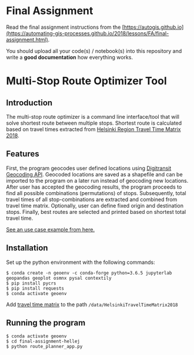 # Final Assignment
Read the final assignment instructions from the [https://autogis.github.io](https://automating-gis-processes.github.io/2018/lessons/FA/final-assignment.html).

You should upload all your code(s) / notebook(s) into this repository and write a **good documentation** how everything works.

# Multi-Stop Route Optimizer Tool
## Introduction 
The multi-stop route optimizer is a command line interface/tool that will solve shortest route between multiple stops. Shortest route is calculated based on travel times extracted from [Helsinki Region Travel Time Matrix 2018](https://blogs.helsinki.fi/accessibility/helsinki-region-travel-time-matrix-2018/). 

## Features
First, the program geocodes user defined locations using [Digitransit Geocoding API](https://digitransit.fi/en/developers/apis/2-geocoding-api/). Geocoded locations are saved as a shapefile and can be imported to the program on a later run instead of geocoding new locations. After user has accepted the geocoding results, the program proceeds to find all possible combinations (permutations) of stops. Subsequently, total travel times of all stop-combinations are extracted and combined from travel time matrix. Optionally, user can define fixed origin and destination stops. Finally, best routes are selected and printed based on shortest total travel time.

[See an use case example from here.](example_route_1.md)

## Installation
Set up the python environment with the following commands:
```
$ conda create -n geoenv -c conda-forge python=3.6.5 jupyterlab geopandas geoplot osmnx pysal contextily
$ pip install pycrs
$ pip install requests
$ conda activate geoenv
```
Add [travel time matrix](https://blogs.helsinki.fi/accessibility/helsinki-region-travel-time-matrix-2018/)
 to the path `/data/HelsinkiTravelTimeMatrix2018`

## Running the program
```
$ conda activate geoenv
$ cd final-assignment-hellej
$ python route_planner_app.py 
```
